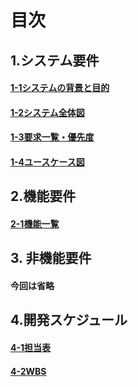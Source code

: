 # 目次

## 1.システム要件
#### [1-1システムの背景と目的](要求定義_システム要件_システムの背景と目的.md)
#### [1-2システム全体図](要求定義_システム要件_システム全体図.md)
#### [1-3要求一覧・優先度](要求定義_システム要件_要求一覧・優先度.md)
#### [1-4ユースケース図](要求定義_システム要件_ユースケース図.pu)

## 2.機能要件
#### [2-1機能一覧](要求定義_機能要件.md)

## 3. 非機能要件
#### 今回は省略

## 4.開発スケジュール
#### [4-1担当表](要求定義_開発スケジュール_担当割.md)
#### [4-2WBS](要求定義_開発スケジュール_WBS.md)
